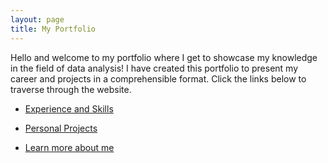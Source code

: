```yaml
---
layout: page
title: My Portfolio
---
```


Hello and welcome to my portfolio where I get to showcase my knowledge in the field of data analysis! I have created this portfolio to present my career and projects in a comprehensible format. Click the links below to traverse through the website.

- [Experience and Skills](Experience.md)

- [Personal Projects](Personal_Projects.md)

- [Learn more about me](index.md)

